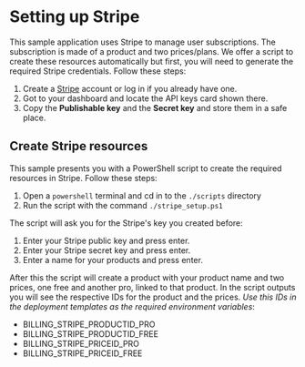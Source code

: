 # Setting up Stripe

This sample application uses Stripe to manage user subscriptions. The subscription is made of a product and two prices/plans. We offer a script to create these resources automatically but first, you will need to generate the required Stripe credentials. Follow these steps:

1. Create a [Stripe](https://stripe.com/) account or log in if you already have one.
2. Got to your dashboard and locate the API keys card shown there.
3. Copy the **Publishable key** and the **Secret key** and store them in a safe place.

## Create Stripe resources

This sample presents you with a PowerShell script to create the required resources in Stripe. Follow these steps:

1. Open a `powershell` terminal and cd in to the `./scripts` directory
2. Run the script with the command `./stripe_setup.ps1`

The script will ask you for the Stripe's key you created before:

1. Enter your Stripe public key and press enter.
2. Enter your Stripe secret key and press enter.
3. Enter a name for your products and press enter.

After this the script will create a product with your product name and two prices, one free and another pro, linked to that product.
In the script outputs you will see the respective IDs for the product and the prices. _Use this IDs in the deployment templates as the required environment variables_:

- BILLING_STRIPE_PRODUCTID_PRO
- BILLING_STRIPE_PRODUCTID_FREE
- BILLING_STRIPE_PRICEID_PRO
- BILLING_STRIPE_PRICEID_FREE
